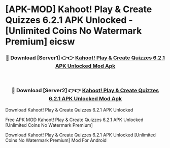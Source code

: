 # [APK-MOD] Kahoot! Play & Create Quizzes 6.2.1 APK Unlocked - [Unlimited Coins No Watermark Premium] eicsw



<div align="center">
<h3>🔴 Download [Server1] 👉👉 <a href="https://momento.my/?title=Kahoot!_Play_&_Create_Quizzes_6.2.1_APK_Unlocked">Kahoot! Play & Create Quizzes 6.2.1 APK Unlocked Mod Apk</a></h3><br>

<h3>🔴 Download [Server2] 👉👉 <a href="https://momento.my/?title=Kahoot!_Play_&_Create_Quizzes_6.2.1_APK_Unlocked">Kahoot! Play & Create Quizzes 6.2.1 APK Unlocked Mod Apk</a></h3>
</div>



Download Kahoot! Play & Create Quizzes 6.2.1 APK Unlocked 

Free APK MOD Kahoot! Play & Create Quizzes 6.2.1 APK Unlocked [Unlimited Coins No Watermark Premium]

Download Kahoot! Play & Create Quizzes 6.2.1 APK Unlocked [Unlimited Coins No Watermark Premium] Mod For Android
